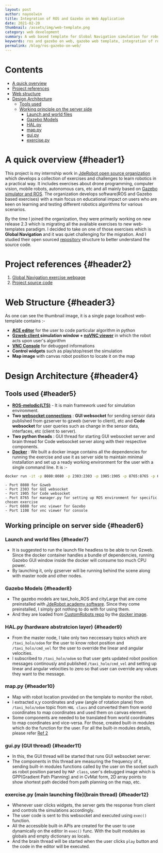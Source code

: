 ```yaml
---
layout: post
author: nayoolwin
title: Integration of ROS and Gazebo on Web Application
date: 2021-02-20
thumbnail: /assets/img/web-template.png
category: web development
summary: A web based template for Global Navigation simulation for robotics enthusiasts
keywords: ros and gazebo on web, gazebo web template, integration of ros and gazebo on web application, 
permalink: /blog/ros-gazebo-on-web/
---
```


# Contents 
- [A quick overview](#header1)
- [Project references](#header2)
- [Web structure](#header3)
- [Design Architecture](#header4)
    - [Tools used](#header5)
    - [Working principle on the server side](#header6)
       - [Launch and world files](#header7)
       - [Gazebo Models](#header8)
       - [HAL.py](#header9)
       - [map.py](#header10)
       - [gui.py](#header11)
       - [exercise.py](#header12)



# A quick overview {#header1} 

This project is my internship work in [JdeRobot open source organization](https://jderobot.github.io/RoboticsAcademy/) which develops a collection of exercises and challenges to learn robotics in a practical way. It includes exercises about drone programming, computer vision, mobile robots, autonomous cars, etc and all mainly based on [Gazebo simulator and ROS](https://www.ros.org/). The organization develops software(ROS and Gazebo based exercises) with a main focus on educational impact on users who are keen on learning and testing different robotics algorithms for various scenarios. 

By the time I joined the organization, they were primarily working on new release 2.3 which is migrating all the available exercises to new web-templates paradigm. I decided to take on one of those exercises which is **Global Navigation** and it was quiet challenging for the migration. And I studied their open sourced [repository](https://github.com/JdeRobot/RoboticsAcademy) structure to better understand the source code. 

# Project references {#header2}

1. [Global Navigation exercise webpage](http://jderobot.github.io/RoboticsAcademy/exercises/AutonomousCars/global_navigation/)
2. [Project source code](https://github.com/JdeRobot/RoboticsAcademy/tree/master/exercises/static/exercises/global_navigation/web-template)

# Web Structure {#header3}

As one can see the thumbnail image, it is a single page localhost web-template contains :-
- **[ACE editor](https://github.com/ajaxorg/ace)** for the user to code particular algorithm in python 
- **[Gzweb client ](http://gazebosim.org/gzweb.html) simulation window + [noVNC viewer](https://github.com/novnc/noVNC)** in which the robot acts upon user's algorithm 
- **[VNC Console](https://www.realvnc.com/en/connect/download/viewer/linux/)** for debugged informations
- **Control widgets** such as play/stop/reset the simulation 
- **Map image** with canvas robot position to locate it on the map

# Design Architecture {#header4}

## Tools used {#header5}
- **[ROS-melodic(LTS)](http://wiki.ros.org/melodic/Installation/Ubuntu)** - It is main framework used for simulation environment.
- **Two [websocket connections](https://www.geeksforgeeks.org/what-is-web-socket-and-how-it-is-different-from-the-http/)** : **GUI websocket** for sending sensor data published from gzserver to gzweb (server to client), etc and **Code websocket** for user queries such as change in the sensor data, interfaces, etc (client to server). 
- **Two python theads** : GUI thread for starting GUI websocket server and brain thread for Code websocket server along with their respective components. 
- **[Docker](https://www.docker.com/)** : We built a docker image contains all the dependencies for running the exercise and use it as server side to maintain minimal installation and set up a ready working environment for the user with a single command line. It is :- 
```bash
docker run -it -p 8080:8080 -p 2303:2303 -p 1905:1905 -p 8765:8765 -p 6080:6080 -p 1108:1108 jderobot/robotics-academy python3.8 manager.py
```
    - Port 8080 for Gzweb
    - Port 2303 for GUI websocket 
    - Port 1905 for Code websocket
    - Port 8765 for manager.py for setting up ROS environment for specific chosen exercise
    - Port 6080 for vnc viewer for Gazebo
    - Port 1108 for vnc viewer for console

## Working principle on server side {#header6}
### Launch and world files {#header7}
- It is suggested to run the launch file headless to be able to run Gzweb. Since the docker container handles a bundle of dependencies, running Gazebo GUI window inside the docker will consume too much CPU power.
- By launching it, only gzserver will be running behind the scene along with master node and other nodes.

### Gazebo Models {#header8}
- The gazebo models are taxi_holo_ROS and cityLarge that are come preinstalled with [JdeRobot academy software](http://jderobot.github.io/RoboticsAcademy/installation/). Since they come preinstalled, I simply got nothing to do with for using them. 
- And they are loaded from [CustomRobots repo](https://github.com/NayOoLwin5/CustomRobots/tree/melodic-devel/Taxi_navigator) by the [docker image](https://github.com/JdeRobot/RoboticsAcademy/blob/master/scripts/Dockerfile).

### HAL.py (hardware abstratcion layer) {#header9}
- From the master node, I take only two neccessary topics which are `/taxi_holo/odom` for the user to know robot position and `/taxi_holo/cmd_vel`
for the user to override the linear and angular velocities. 
- I subscribed to `/taxi_holo/odom` so that user gets updated robot position messages continously and published `/taxi_holo/cmd_vel` and setting up linear and angular velocities to zero so that user can override any values they want to the message.

### map.py {#header10}
- Map with robot location provided on the template to monitor the robot. 
- I extracted x,y coordinates and yaw (angle of rotation plane) from `/taxi_holo/odom` topic from `HAL class` and converted them from world coordinates to map coordinates and used them on canvas element. 
- Some components are needed to be translated from world coordinates to map coordinates and vice-versa. For those,  created built-in modules which do the function for the user. For all the built-in modules details, please refer [Ref 2](#header2)
 

### gui.py (GUI thread) {#header11}
 
- In this, the GUI thread will be started that runs GUI websocket server.
- The components in this thread are measuring the frequency of it, sending built-in modules functions called by the user on the socket such as robot position parsed by `MAP class`, user's debugged image which is GPP(Gradient Path Planning) and in CvMat form, 2D array points to show shortest path decided from path planning on the map, etc.

### exercise.py (main launching file)(brain thread) {#header12}
- Whenever user clicks widgets, the server gets the response from client and controls the simulations accordingly. 
- The user code is sent to this websocket and executed using `exec()` function. 
- All the accessible built-in APIs are created for the user to use dynamically on the editor in `exec()` func. With the built modules as globals and empty dictionary as locals.
- And the brain thread will be started when the user clicks `play` button and the code in the editor will be executed.




   

